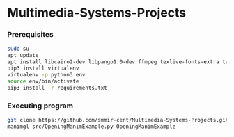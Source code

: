 # Multimedia-Systems-Projects

### Prerequisites
```sh
sudo su
apt update
apt install libcairo2-dev libpango1.0-dev ffmpeg texlive-fonts-extra texlive-formats-extra texlive-lang-german texlive-latex-extra texlive-metapost texlive-publishers texlive-science
pip3 install virtualenv
virtualenv -p python3 env
source env/bin/activate
pip3 install -r requirements.txt
```

### Executing program

```sh
git clone https://github.com/smmir-cent/Multimedia-Systems-Projects.git
manimgl src/OpeningManimExample.py OpeningManimExample
```
